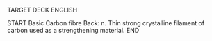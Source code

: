 TARGET DECK
ENGLISH

START
Basic
Carbon fibre
Back: n. Thin strong crystalline filament of carbon used as a strengthening material.
END
